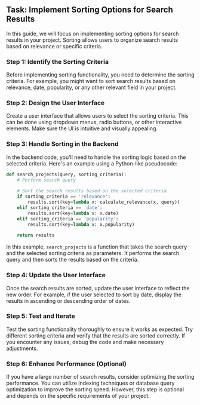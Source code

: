

## Task: Implement Sorting Options for Search Results

In this guide, we will focus on implementing sorting options for search results in your project. Sorting allows users to organize search results based on relevance or specific criteria.

### Step 1: Identify the Sorting Criteria

Before implementing sorting functionality, you need to determine the sorting criteria. For example, you might want to sort search results based on relevance, date, popularity, or any other relevant field in your project.

### Step 2: Design the User Interface

Create a user interface that allows users to select the sorting criteria. This can be done using dropdown menus, radio buttons, or other interactive elements. Make sure the UI is intuitive and visually appealing.

### Step 3: Handle Sorting in the Backend

In the backend code, you'll need to handle the sorting logic based on the selected criteria. Here's an example using a Python-like pseudocode:

```python
def search_projects(query, sorting_criteria):
    # Perform search query
    
    # Sort the search results based on the selected criteria
    if sorting_criteria == 'relevance':
        results.sort(key=lambda x: calculate_relevance(x, query))
    elif sorting_criteria == 'date':
        results.sort(key=lambda x: x.date)
    elif sorting_criteria == 'popularity':
        results.sort(key=lambda x: x.popularity)
    
    return results
```

In this example, `search_projects` is a function that takes the search query and the selected sorting criteria as parameters. It performs the search query and then sorts the results based on the criteria.

### Step 4: Update the User Interface

Once the search results are sorted, update the user interface to reflect the new order. For example, if the user selected to sort by date, display the results in ascending or descending order of dates.

### Step 5: Test and Iterate

Test the sorting functionality thoroughly to ensure it works as expected. Try different sorting criteria and verify that the results are sorted correctly. If you encounter any issues, debug the code and make necessary adjustments.

### Step 6: Enhance Performance (Optional)

If you have a large number of search results, consider optimizing the sorting performance. You can utilize indexing techniques or database query optimization to improve the sorting speed. However, this step is optional and depends on the specific requirements of your project.

